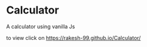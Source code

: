 # Calculator
A calculator using vanilla Js

to view click on https://rakesh-99.github.io/Calculator/
